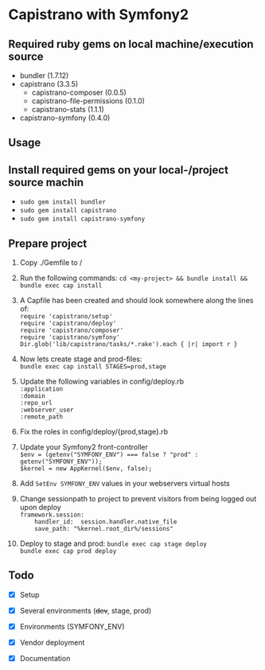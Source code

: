 Capistrano with Symfony2
========================

## Required ruby gems on local machine/execution source

* bundler (1.7.12)
* capistrano (3.3.5)
    * capistrano-composer (0.0.5)
    * capistrano-file-permissions (0.1.0)
    * capistrano-stats (1.1.1)
* capistrano-symfony (0.4.0)

Usage
--------------

## Install required gems on your local-/project source machin
* `sudo gem install bundler`
* `sudo gem install capistrano`
* `sudo gem install capistrano-symfony`

## Prepare project
1. Copy ./Gemfile to <my-project>/
2. Run the following commands:
`cd <my-project> && bundle install && bundle exec cap install`
3. A Capfile has been created and should look somewhere along the lines of: <br>
`require 'capistrano/setup'` <br>
`require 'capistrano/deploy'` <br>
`require 'capistrano/composer'` <br>
`require 'capistrano/symfony'` <br>
`Dir.glob('lib/capistrano/tasks/*.rake').each { |r| import r }`

4. Now lets create stage and prod-files: <br>
`bundle exec cap install STAGES=prod,stage`

5. Update the following variables in config/deploy.rb <br>
`:application` <br>
`:domain` <br>
`:repo_url` <br>
`:webserver_user` <br>
`:remote_path` <br>

6. Fix the roles in config/deploy/{prod,stage}.rb

7. Update your Symfony2 front-controller <br>
`$env = (getenv("SYMFONY_ENV") === false ? "prod" : getenv("SYMFONY_ENV"));` <br>
`$kernel = new AppKernel($env, false);` <br>

8. Add `SetEnv SYMFONY_ENV` values in your webservers virtual hosts

9. Change sessionpath to project to prevent visitors from being logged out upon deploy <br>
`framework.session:` <br>
`    handler_id:  session.handler.native_file` <br>
`    save_path: "%kernel.root_dir%/sessions"` <br>

10. Deploy to stage and prod:
`bundle exec cap stage deploy` <br>
`bundle exec cap prod deploy`

Todo
--------------

* [x] Setup
* [x] Several environments (~~dev~~, stage, prod)
* [x] Environments (SYMFONY_ENV)
* [x] Vendor deployment
* [x] Documentation

